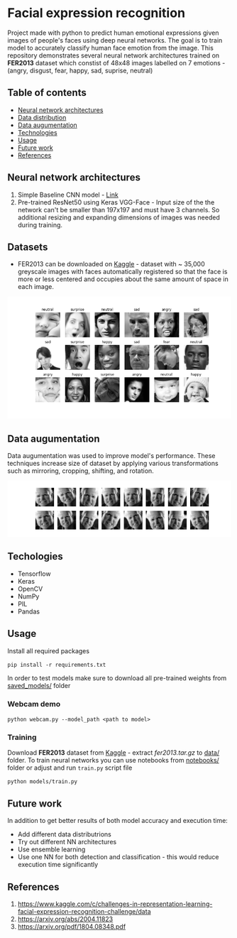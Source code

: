 # Facial expression recognition
Project made with python to predict human emotional expressions given images of people's faces using deep neural networks. The goal is to train model to accurately classify human face emotion from the image. This repository demonstrates several neural network architectures trained on **FER2013** dataset which constist of 48x48 images labelled on 7 emotions - (angry, disgust, fear, happy, sad, suprise, neutral)

## Table of contents

* [Neural network architectures](#neural-network-architectures)
* [Data distribution](#data-distibution)
* [Data augumentation](#data-augumentation)
* [Technologies](#technologies)
* [Usage](#usage)
* [Future work](#future-work)
* [References](#references)

## Neural network architectures
1. Simple Baseline CNN model - [Link](#https://arxiv.org/abs/2004.11823)
2. Pre-trained ResNet50 using Keras VGG-Face - Input size of the the network can't be smaller than 197x197 and must have 3 channels. So additional resizing and expanding dimensions of images was needed during training.

## Datasets
- FER2013 can be downloaded on [Kaggle](#https://www.kaggle.com/c/challenges-in-representation-learning-facial-expression-recognition-challenge/data) - dataset with ~ 35,000 greyscale images with faces automatically registered so that the face is more or less centered and occupies about the same amount of space in each image.

![Alt text](assets/gen_faces2.png?raw=true)

## Data augumentation
Data augumentation was used to improve model's performance. These techniques increase size of dataset by applying various transformations such as mirroring, cropping, shifting, and rotation.

![Alt text](assets/aug_faces.png?raw=true)

## Techologies
- Tensorflow
- Keras
- OpenCV
- NumPy
- PIL
- Pandas

## Usage
Install all required packages
```
pip install -r requirements.txt
```
In order to test models make sure to download all pre-trained weights from [saved_models/](models/saved_models) folder
### Webcam demo
```
python webcam.py --model_path <path to model>
```
### Training
Download **FER2013** dataset from [Kaggle](https://www.kaggle.com/c/challenges-in-representation-learning-facial-expression-recognition-challenge/data) - extract *fer2013.tar.gz* to [data/](data/) folder.
To train neural networks you can use notebooks from [notebooks/](notebooks/) folder or adjust and run `train.py` script file
```
python models/train.py
```

## Future work
In addition to get better results of both model accuracy and execution time:

- Add different data distributrions
- Try out different NN architectures
- Use ensemble learning
- Use one NN for both detection and classification - this would reduce execution time significantly

## References
1. https://www.kaggle.com/c/challenges-in-representation-learning-facial-expression-recognition-challenge/data
2. https://arxiv.org/abs/2004.11823
3. https://arxiv.org/pdf/1804.08348.pdf

